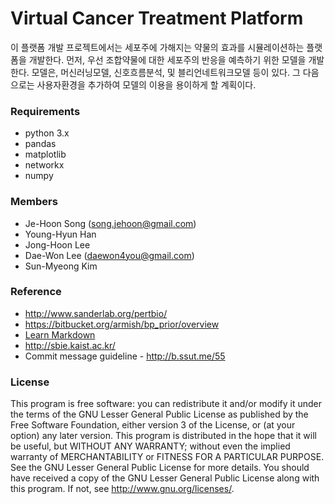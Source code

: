 # Virtual Cancer Treatment Platform #
이 플랫폼 개발 프로젝트에서는 세포주에 가해지는 약물의 효과를 시뮬레이션하는 플랫폼을 개발한다. 먼저, 우선 조합약물에 대한 세포주의 반응을 예측하기 위한 모델을 개발한다. 모델은, 머신러닝모델, 신호흐름분석, 및 블리언네트워크모델 등이 있다. 그 다음으로는 사용자환경을 추가하여 모델의 이용을 용이하게 할 계획이다. 


### Requirements ###
* python 3.x 
* pandas
* matplotlib
* networkx
* numpy


### Members ###
* Je-Hoon Song (song.jehoon@gmail.com)
* Young-Hyun Han 
* Jong-Hoon Lee 
* Dae-Won Lee (daewon4you@gmail.com)
* Sun-Myeong Kim 


### Reference ###
* http://www.sanderlab.org/pertbio/
* https://bitbucket.org/armish/bp_prior/overview
* [Learn Markdown](https://bitbucket.org/tutorials/markdowndemo)
* http://sbie.kaist.ac.kr/
* Commit message guideline - http://b.ssut.me/55


### License ###
This program is free software: you can redistribute it and/or modify it under the terms of the GNU Lesser General Public License as published by the Free Software Foundation, either version 3 of the License, or (at your option) any later version.
This program is distributed in the hope that it will be useful, but WITHOUT ANY WARRANTY; without even the implied warranty of MERCHANTABILITY or FITNESS FOR A PARTICULAR PURPOSE. See the GNU Lesser General Public License for more details.
You should have received a copy of the GNU Lesser General Public License along with this program. If not, see http://www.gnu.org/licenses/.
